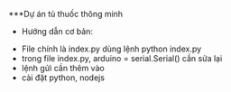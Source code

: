 ***Dự án tủ thuốc thông minh
- Hướng dẫn cơ bản:
+ File chính là index.py dùng lệnh python index.py
+ trong file index.py, arduino = serial.Serial() cần sửa lại
+ lệnh gửi cần thêm vào
+ cài đặt python, nodejs